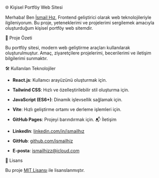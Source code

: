  🌐 Kişisel Portföy Web Sitesi

Merhaba! Ben [İsmail Hız](https://www.linkedin.com/in/ismailhız/), Frontend geliştirici olarak web teknolojileriyle ilgileniyorum. Bu proje, yeteneklerimi ve projelerimi sergilemek amacıyla oluşturduğum kişisel portföy web sitemdir.

🚀 Proje Özeti

Bu portföy sitesi, modern web geliştirme araçları kullanılarak oluşturulmuştur. Amaç, ziyaretçilere projelerimi, becerilerimi ve iletişim bilgilerimi sunmaktır.

🛠️ Kullanılan Teknolojiler

- **React.js**: Kullanıcı arayüzünü oluşturmak için.
- **Tailwind CSS**: Hızlı ve özelleştirilebilir stil oluşturma için.
- **JavaScript (ES6+)**: Dinamik işlevsellik sağlamak için.
- **Vite**: Hızlı geliştirme ortamı ve derleme işlemleri için.
- **GitHub Pages**: Projeyi barındırmak için.
📬 İletişim

- **LinkedIn**: [linkedin.com/in/ismailhız](https://www.linkedin.com/in/ismailhız/)
- **GitHub**: [github.com/ismailhiz](https://github.com/ismailhiz)
- **E-posta**: ismailhizz@icloud.com

 📄 Lisans

Bu proje [MIT Lisansı](LICENSE) ile lisanslanmıştır.
